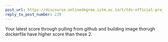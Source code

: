 ```yaml
---
post_url: https://discourse.onlinedegree.iitm.ac.in/t/tds-official-project1-discrepencies/171141/253
reply_to_post_number: 229
---
```

Your latest score through pulling from github and building image thorugh dockerfile have higher score than these 2.